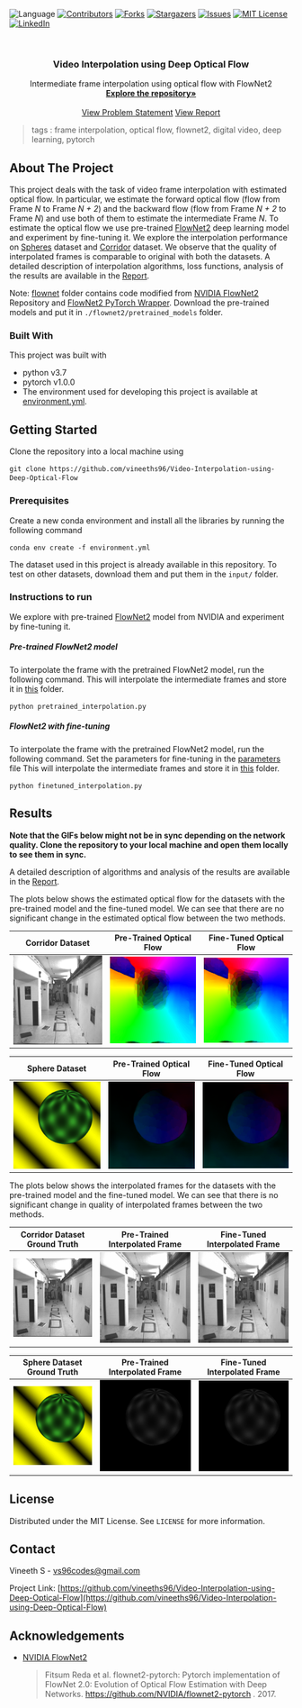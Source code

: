  ![Language](https://img.shields.io/badge/language-python--3.7-blue) [![Contributors][contributors-shield]][contributors-url] [![Forks][forks-shield]][forks-url] [![Stargazers][stars-shield]][stars-url] [![Issues][issues-shield]][issues-url] [![MIT License][license-shield]][license-url] [![LinkedIn][linkedin-shield]][linkedin-url]

<!-- PROJECT LOGO -->
<br />

<p align="center">
  <h3 align="center">Video Interpolation using Deep Optical Flow</h3>
  <p align="center">
    Intermediate frame interpolation using optical flow with FlowNet2
    <br />
    <a href=https://github.com/vineeths96/Video-Interpolation-using-Deep-Optical-Flow><strong>Explore the repository»</strong></a>
    <br />
    <br />
    <a href=https://github.com/vineeths96/Video-Interpolation-using-Deep-Optical-Flow/blob/master/Problem_Statement.pdf>View Problem Statement</a>
    <a href=https://github.com/vineeths96/Video-Interpolation-using-Deep-Optical-Flow/blob/master/results/report.pdf>View Report</a>
  </p>

</p>

> tags : frame interpolation, optical flow, flownet2, digital video, deep learning, pytorch



<!-- ABOUT THE PROJECT -->

## About The Project

This project deals with the task of video frame interpolation with estimated optical flow. In particular, we estimate the forward optical flow (flow from Frame *N* to Frame *N + 2*) and the backward
flow (flow from Frame *N + 2* to Frame *N*) and use both of them to estimate the intermediate Frame *N*. To estimate the optical flow we use pre-trained [FlowNet2](https://github.com/NVIDIA/flownet2-pytorch) deep learning model and experiment by fine-tuning it. We explore the interpolation performance on [Spheres](./input/sphere) dataset and [Corridor](./input/corridor) dataset.  We observe that the quality of interpolated frames is comparable to original with both the datasets. A detailed description of interpolation algorithms, loss functions, analysis of the results are available in the [Report](./results/report.pdf).

Note: [flownet](./flownet2) folder contains code modified from [NVIDIA FlowNet2](https://github.com/NVIDIA/flownet2-pytorch) Repository and [FlowNet2 PyTorch Wrapper](https://github.com/ErenBalatkan/FlowNet2-PyTorch-EasyToUse-Wrapper). Download the pre-trained models and put it in `./flownet2/pretrained_models` folder.

### Built With
This project was built with 

* python v3.7
* pytorch v1.0.0
* The environment used for developing this project is available at [environment.yml](environment.yml).



<!-- GETTING STARTED -->

## Getting Started

Clone the repository into a local machine using

```shell
git clone https://github.com/vineeths96/Video-Interpolation-using-Deep-Optical-Flow
```

### Prerequisites

Create a new conda environment and install all the libraries by running the following command

```shell
conda env create -f environment.yml
```

The dataset used in this project is already available in this repository. To test on other datasets, download them and put them in the `input/` folder.

### Instructions to run

We explore with pre-trained [FlowNet2](https://github.com/NVIDIA/flownet2-pytorch) model from NVIDIA and experiment by fine-tuning it. 

##### Pre-trained FlowNet2 model

To interpolate the frame with the pretrained FlowNet2 model, run the following command. This will interpolate the intermediate frames and store it in [this](./results/pretrained/interpolated_frames) folder.

```shell
python pretrained_interpolation.py
```

##### FlowNet2 with fine-tuning

To interpolate the frame with the pretrained FlowNet2 model, run the following command. Set the parameters for fine-tuning in the [parameters](./finetuned/parameters.py) file This will interpolate the intermediate frames and store it in [this](./results/finetuned/interpolated_frames) folder.

```shell
python finetuned_interpolation.py
```



<!-- RESULTS -->

## Results

**Note that the GIFs below might not be in sync depending on the network quality. Clone the repository to your local machine and open them locally to see them in sync.**



A detailed description of algorithms and analysis of the results are available in the [Report](./results/report.pdf).

The plots below shows the estimated optical flow for the datasets with the pre-trained model and the fine-tuned model. We can see that there are no significant change in the estimated optical flow between the two methods.

|             Corridor Dataset             |               Pre-Trained Optical Flow                |               Fine-Tuned Optical Flow                |
| :--------------------------------------: | :---------------------------------------------------: | :--------------------------------------------------: |
| ![Corridor](./results/docs/corridor.gif) | ![CorridorPT](./results/docs/corridor_pretrained.gif) | ![CorridorFT](./results/docs/corridor_finetuned.gif) |

|            Sphere Dataset            |             Pre-Trained Optical Flow              |             Fine-Tuned Optical Flow              |
| :----------------------------------: | :-----------------------------------------------: | :----------------------------------------------: |
| ![Sphere](./results/docs/sphere.gif) | ![SpherePT](./results/docs/sphere_pretrained.gif) | ![SphereFT](./results/docs/sphere_finetuned.gif) |



The plots below shows the interpolated frames for the datasets with the pre-trained model and the fine-tuned model. We can see that there is no significant change in quality of interpolated frames between the two methods.

|             Corridor Dataset Ground Truth             |                Pre-Trained Interpolated Frame                |                Fine-Tuned Interpolated Frame                 |
| :---------------------------------------------------: | :----------------------------------------------------------: | :----------------------------------------------------------: |
| ![Corridor](./results/docs/corridor_intermediate.gif) | ![CorridorPT](./results/docs/corridor_pretrained_interpolated.gif) | ![CorridorFT](./results/docs/corridor_finetuned_interpolated.gif) |

|            Sphere Dataset Ground Truth            |                Pre-Trained Interpolated Frame                |                Fine-Tuned Interpolated Frame                 |
| :-----------------------------------------------: | :----------------------------------------------------------: | :----------------------------------------------------------: |
| ![Sphere](./results/docs/sphere_intermediate.gif) | ![SpherePT](./results/docs/sphere_pretrained_interpolated.gif) | ![SphereFT](./results/docs/sphere_finetuned_interpolated.gif) |



<!-- LICENSE -->

## License

Distributed under the MIT License. See `LICENSE` for more information.



<!-- CONTACT -->
## Contact

Vineeth S - vs96codes@gmail.com

Project Link: [https://github.com/vineeths96/Video-Interpolation-using-Deep-Optical-Flow](https://github.com/vineeths96/Video-Interpolation-using-Deep-Optical-Flow)



<!-- ACKNOWLEDGEMENTS -->
## Acknowledgements

* [NVIDIA FlowNet2](https://github.com/NVIDIA/flownet2-pytorch)

  > Fitsum Reda et al. flownet2-pytorch: Pytorch implementation of FlowNet 2.0: Evolution of Optical Flow Estimation
  > with Deep Networks. https://github.com/NVIDIA/flownet2-pytorch . 2017.



<!-- MARKDOWN LINKS & IMAGES -->
<!-- https://www.markdownguide.org/basic-syntax/#reference-style-links -->

[contributors-shield]: https://img.shields.io/github/contributors/vineeths96/Video-Interpolation-using-Deep-Optical-Flow.svg?style=flat-square
[contributors-url]: https://github.com/vineeths96/Video-Interpolation-using-Deep-Optical-Flow/graphs/contributors
[forks-shield]: https://img.shields.io/github/forks/vineeths96/Video-Interpolation-using-Deep-Optical-Flow.svg?style=flat-square
[forks-url]: https://github.com/vineeths96/Video-Interpolation-using-Deep-Optical-Flow/network/members
[stars-shield]: https://img.shields.io/github/stars/vineeths96/Video-Interpolation-using-Deep-Optical-Flow.svg?style=flat-square
[stars-url]: https://github.com/vineeths96/Video-Interpolation-using-Deep-Optical-Flow/stargazers
[issues-shield]: https://img.shields.io/github/issues/vineeths96/Video-Interpolation-using-Deep-Optical-Flow.svg?style=flat-square
[issues-url]: https://github.com/vineeths96/Video-Interpolation-using-Deep-Optical-Flow/issues
[license-shield]: https://img.shields.io/badge/License-MIT-yellow.svg
[license-url]: https://github.com/vineeths96/Video-Interpolation-using-Deep-Optical-Flow/blob/master/LICENSE
[linkedin-shield]: https://img.shields.io/badge/-LinkedIn-black.svg?style=flat-square&logo=linkedin&colorB=555
[linkedin-url]: https://linkedin.com/in/vineeths

